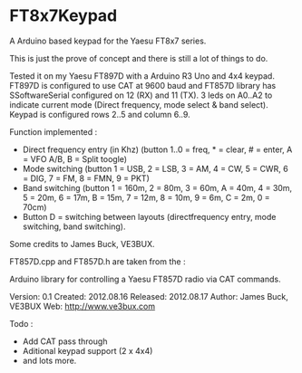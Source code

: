 # FT8x7Keypad
A Arduino based keypad for the Yaesu FT8x7 series.

This is just the prove of concept and there is still a lot of things to do.

Tested it on my Yaesu FT897D with a Arduino R3 Uno and 4x4 keypad.
FT897D is configured to use CAT at 9600 baud and FT857D library has SSoftwareSerial configured on 12 (RX) and 11 (TX).
3 leds on A0..A2 to indicate current mode (Direct frequency, mode select & band select).
Keypad is configured rows 2..5 and column 6..9.

Function implemented : 

- Direct frequency entry (in Khz) (button 1..0 = freq, * = clear, # = enter, A = VFO A/B, B = Split toogle)
- Mode switching (button 1 = USB, 2 = LSB, 3 = AM, 4 = CW, 5 = CWR, 6 = DIG, 7 = FM, 8 = FMN, 9 = PKT)
- Band switching (button 1 = 160m, 2 = 80m, 3 = 60m, A = 40m, 4 = 30m, 5 = 20m, 6 = 17m, B = 15m, 7 = 12m, 8 = 10m, 9 = 6m, C = 2m, 0 = 70cm)
- Button D = switching between layouts (directfrequency entry, mode switching, band switching).


Some credits to James Buck, VE3BUX.

FT857D.cpp and FT857D.h are taken from the : 

Arduino library for controlling a Yaesu FT857D radio via CAT commands.
 
 Version:  0.1
 Created:  2012.08.16
Released:  2012.08.17
  Author:  James Buck, VE3BUX
     Web:  http://www.ve3bux.com
   
    
     
Todo : 
- Add  CAT pass through
- Aditional keypad support (2 x 4x4)
- and lots more.



